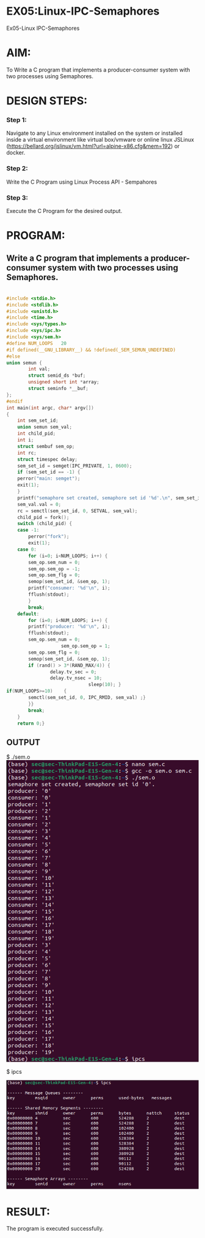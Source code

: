 # EX05:Linux-IPC-Semaphores
Ex05-Linux IPC-Semaphores

# AIM:
To Write a C program that implements a producer-consumer system with two processes using Semaphores.

# DESIGN STEPS:

### Step 1:

Navigate to any Linux environment installed on the system or installed inside a virtual environment like virtual box/vmware or online linux JSLinux (https://bellard.org/jslinux/vm.html?url=alpine-x86.cfg&mem=192) or docker.

### Step 2:

Write the C Program using Linux Process API - Sempahores

### Step 3:

Execute the C Program for the desired output. 

# PROGRAM:

## Write a C program that implements a producer-consumer system with two processes using Semaphores.
```c

#include <stdio.h>	 
#include <stdlib.h>     
#include <unistd.h>	 
#include <time.h>	 
#include <sys/types.h>   
#include <sys/ipc.h>     
#include <sys/sem.h>	 
#define NUM_LOOPS	20	 
#if defined(__GNU_LIBRARY__) && !defined(_SEM_SEMUN_UNDEFINED)
#else
union semun {
        int val;                   
        struct semid_ds *buf;     
        unsigned short int *array;  
        struct seminfo *__buf;     
};
#endif
int main(int argc, char* argv[])
{
    int sem_set_id;	      
    union semun sem_val;    
    int child_pid;	     
    int i;
    struct sembuf sem_op;     
    int rc;		    
    struct timespec delay;   
    sem_set_id = semget(IPC_PRIVATE, 1, 0600);
    if (sem_set_id == -1) {
	perror("main: semget");
	exit(1);
    }
    printf("semaphore set created, semaphore set id '%d'.\n", sem_set_id);
    sem_val.val = 0;
    rc = semctl(sem_set_id, 0, SETVAL, sem_val);
    child_pid = fork();
    switch (child_pid) {
	case -1:	
	    perror("fork");
	    exit(1);
	case 0:		
	    for (i=0; i<NUM_LOOPS; i++) {
		sem_op.sem_num = 0;
		sem_op.sem_op = -1;
		sem_op.sem_flg = 0;
		semop(sem_set_id, &sem_op, 1);
		printf("consumer: '%d'\n", i);
		fflush(stdout);
	    }
	    break;
	default:	
	    for (i=0; i<NUM_LOOPS; i++) {
		printf("producer: '%d'\n", i);
		fflush(stdout);
		sem_op.sem_num = 0;
					sem_op.sem_op = 1;
		sem_op.sem_flg = 0;
		semop(sem_set_id, &sem_op, 1);
		if (rand() > 3*(RAND_MAX/4)) {
	    	    delay.tv_sec = 0;
	    	    delay.tv_nsec = 10;
		                      sleep(10); }
if(NUM_LOOPS>=10)    {
	    semctl(sem_set_id, 0, IPC_RMID, sem_val) ;}
	    }}
	    break;
    }
    return 0;}
```



## OUTPUT
$ ./sem.o 
![output](./b.png)


$ ipcs

![output](./c.png)




# RESULT:
The program is executed successfully.
